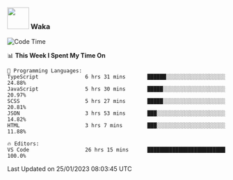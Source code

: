 ### <img src="https://media.giphy.com/media/VgCDAzcKvsR6OM0uWg/giphy.gif" width="50"> Waka

  <!--START_SECTION:waka-->
![Code Time](http://img.shields.io/badge/Code%20Time-1%2C211%20hrs%2020%20mins-blue)

📊 **This Week I Spent My Time On** 

```text
💬 Programming Languages: 
TypeScript               6 hrs 31 mins       ██████░░░░░░░░░░░░░░░░░░░   24.88% 
JavaScript               5 hrs 30 mins       █████░░░░░░░░░░░░░░░░░░░░   20.97% 
SCSS                     5 hrs 27 mins       █████░░░░░░░░░░░░░░░░░░░░   20.81% 
JSON                     3 hrs 53 mins       ███░░░░░░░░░░░░░░░░░░░░░░   14.82% 
HTML                     3 hrs 7 mins        ███░░░░░░░░░░░░░░░░░░░░░░   11.88%

🔥 Editors: 
VS Code                  26 hrs 15 mins      █████████████████████████   100.0%

```


 Last Updated on 25/01/2023 08:03:45 UTC
<!--END_SECTION:waka-->

